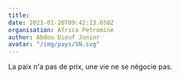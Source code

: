 ```yaml
---
title: 
date: 2023-01-20T09:42:13.658Z
organisation: Africa Petromine 
author: Abdou Diouf Junior 
avatar: "/img/pays/SN.svg"
---
```


La paix n'a pas de prix, une vie ne se négocie pas.